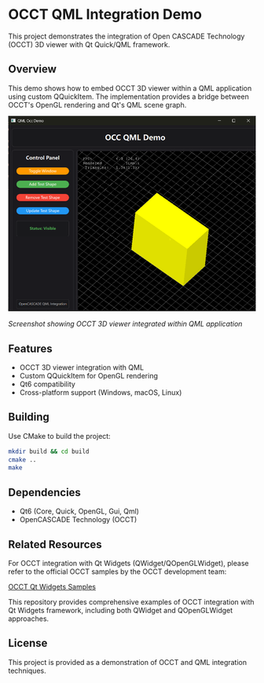 # OCCT QML Integration Demo

This project demonstrates the integration of Open CASCADE Technology (OCCT) 3D viewer with Qt Quick/QML framework.

## Overview

This demo shows how to embed OCCT 3D viewer within a QML application using custom QQuickItem. The implementation provides a bridge between OCCT's OpenGL rendering and Qt's QML scene graph.

![OCCT QML Integration Demo](./assets/image.png)

*Screenshot showing OCCT 3D viewer integrated within QML application*

## Features

- OCCT 3D viewer integration with QML
- Custom QQuickItem for OpenGL rendering
- Qt6 compatibility
- Cross-platform support (Windows, macOS, Linux)

## Building

Use CMake to build the project:

```bash
mkdir build && cd build
cmake ..
make
```

## Dependencies

- Qt6 (Core, Quick, OpenGL, Gui, Qml)
- OpenCASCADE Technology (OCCT)

## Related Resources

For OCCT integration with Qt Widgets (QWidget/QOpenGLWidget), please refer to the official OCCT samples by the OCCT development team:

[OCCT Qt Widgets Samples](https://github.com/gkv311/occt-samples-qopenglwidget)

This repository provides comprehensive examples of OCCT integration with Qt Widgets framework, including both QWidget and QOpenGLWidget approaches.

## License

This project is provided as a demonstration of OCCT and QML integration techniques.
